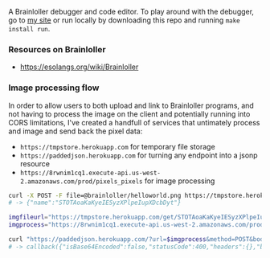 A Brainloller debugger and code editor.  To play around with the debugger, go
to [my site](http://minond.xyz/brainloller/) or run locally by downloading this
repo and running `make install run`.


### Resources on Brainloller

- https://esolangs.org/wiki/Brainloller


### Image processing flow

In order to allow users to both upload and link to Brainloller programs, and
not having to process the image on the client and potentially running into CORS
limitations, I've created a handfull of services that untimately process and
image and send back the pixel data:

- `https://tmpstore.herokuapp.com` for temporary file storage
- `https://paddedjson.herokuapp.com` for turning any endpoint into a jsonp resource
- `https://8rwnim1cq1.execute-api.us-west-2.amazonaws.com/prod/pixels_pixels` for image processing


```bash
curl -X POST -F file=@brainloller/helloworld.png https://tmpstore.herokuapp.com/upload
# -> {"name":"STOTAoaKaKyeIESyzXPlpeIupXDcbDyt"}

imgfileurl="https://tmpstore.herokuapp.com/get/STOTAoaKaKyeIESyzXPlpeIupXDcbDyt"
imgprocess="https://8rwnim1cq1.execute-api.us-west-2.amazonaws.com/prod/pixels_pixels"

curl "https://paddedjson.herokuapp.com/?url=$imgprocess&method=POST&body=%7B%22path%22:%22$imgfileurl%22%7D"
# -> callback({"isBase64Encoded":false,"statusCode":400,"headers":{},"body":{"pixels":[[{"R":255,"G":0,"B":0,"A":255}, ...
```
